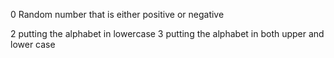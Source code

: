 0 Random number that is either positive or negative

2 putting the alphabet in lowercase
3 putting the alphabet in both upper and lower case
